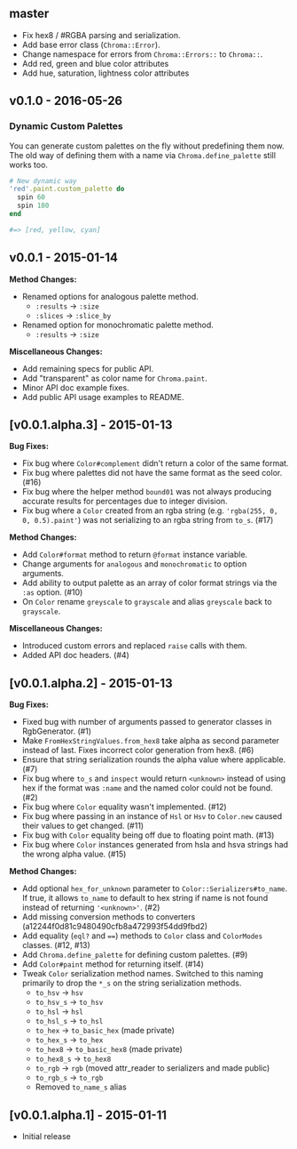 ## master

* Fix hex8 / #RGBA parsing and serialization.
* Add base error class (`Chroma::Error`).
* Change namespace for errors from `Chroma::Errors::` to `Chroma::`.
* Add red, green and blue color attributes
* Add hue, saturation, lightness color attributes

## v0.1.0 - 2016-05-26

### Dynamic Custom Palettes

You can generate custom palettes on the fly without predefining them now. The
old way of defining them with a name via `Chroma.define_palette` still works
too.

```ruby
# New dynamic way
'red'.paint.custom_palette do
  spin 60
  spin 180
end

#=> [red, yellow, cyan]
```

## v0.0.1 - 2015-01-14

**Method Changes:**

* Renamed options for analogous palette method.
  * `:results` -> `:size`
  * `:slices` -> `:slice_by`
* Renamed option for monochromatic palette method.
  * `:results` -> `:size`

**Miscellaneous Changes:**

* Add remaining specs for public API.
* Add "transparent" as color name for `Chroma.paint`.
* Minor API doc example fixes.
* Add public API usage examples to README.

## [v0.0.1.alpha.3] - 2015-01-13

**Bug Fixes:**

* Fix bug where `Color#complement` didn't return a color of the same format.
* Fix bug where palettes did not have the same format as the seed color. (#16)
* Fix bug where the helper method `bound01` was not always producing accurate
  results for percentages due to integer division.
* Fix bug where a `Color` created from an rgba string
  (e.g. `'rgba(255, 0, 0, 0.5).paint'`) was not serializing to an rgba string
  from `to_s`. (#17)

**Method Changes:**

* Add `Color#format` method to return `@format` instance variable.
* Change arguments for `analogous` and `monochromatic` to option arguments.
* Add ability to output palette as an array of color format strings via the
  `:as` option. (#10)
* On `Color` rename `greyscale` to `grayscale` and alias `greyscale` back
  to `grayscale`.

**Miscellaneous Changes:**

* Introduced custom errors and replaced `raise` calls with them.
* Added API doc headers. (#4)

## [v0.0.1.alpha.2] - 2015-01-13

**Bug Fixes:**

* Fixed bug with number of arguments passed to generator classes in RgbGenerator. (#1)
* Make `FromHexStringValues.from_hex8` take alpha as second parameter instead of last.
  Fixes incorrect color generation from hex8. (#6)
* Ensure that string serialization rounds the alpha value where applicable. (#7)
* Fix bug where `to_s` and `inspect` would return `<unknown>` instead of using
  hex if the format was `:name` and the named color could not be found. (#2)
* Fix bug where `Color` equality wasn't implemented. (#12)
* Fix bug where passing in an instance of `Hsl` or `Hsv` to `Color.new` caused
  their values to get changed. (#11)
* Fix bug with `Color` equality being off due to floating point math. (#13)
* Fix bug where `Color` instances generated from hsla and hsva strings had the
  wrong alpha value. (#15)

**Method Changes:**

* Add optional `hex_for_unknown` parameter to `Color::Serializers#to_name`.
  If true, it allows `to_name` to default to hex string if name is not found
  instead of returning `'<unknown>'`. (#2)
* Add missing conversion methods to converters (a12244f0d81c9480490cfb8a472993f54dd9fbd2)
* Add equality (`eql?` and `==`) methods to `Color` class and `ColorModes`
  classes. (#12, #13)
* Add `Chroma.define_palette` for defining custom palettes. (#9)
* Add `Color#paint` method for returning itself. (#14)
* Tweak `Color` serialization method names. Switched to this naming primarily
  to drop the `*_s` on the string serialization methods.
  * `to_hsv`    -> `hsv`
  * `to_hsv_s`  -> `to_hsv`
  * `to_hsl`    -> `hsl`
  * `to_hsl_s`  -> `to_hsl`
  * `to_hex`    -> `to_basic_hex` (made private)
  * `to_hex_s`  -> `to_hex`
  * `to_hex8`   -> `to_basic_hex8` (made private)
  * `to_hex8_s` -> `to_hex8`
  * `to_rgb`    -> `rgb` (moved attr_reader to serializers and made public)
  * `to_rgb_s`  -> `to_rgb`
  * Removed `to_name_s` alias

## [v0.0.1.alpha.1] - 2015-01-11

* Initial release
